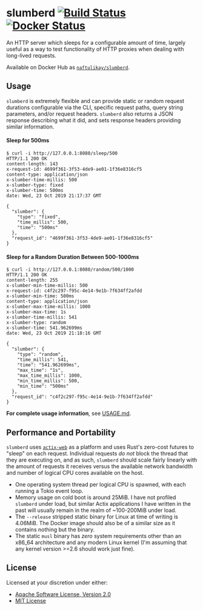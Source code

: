 # slumberd [![Build Status][travis.svg]][travis] [![Docker Status][docker.svg]][docker]

An HTTP server which sleeps for a configurable amount of time, largely useful as a way to test functionality of HTTP
proxies when dealing with long-lived requests.

Available on Docker Hub as [`naftulikay/slumberd`][docker].

## Usage

`slumberd` is extremely flexible and can provide static or random request durations configurable via the CLI, specific
request paths, query string parameters, and/or request headers. `slumberd` also returns a JSON response describing
what it did, and sets response headers providing similar information.

#### Sleep for 500ms

```
$ curl -i http://127.0.0.1:8080/sleep/500
HTTP/1.1 200 OK
content-length: 143
x-request-id: 4699f361-3f53-4de9-ae01-1f36e8316cf5
content-type: application/json
x-slumber-time-millis: 500
x-slumber-type: fixed
x-slumber-time: 500ms
date: Wed, 23 Oct 2019 21:17:37 GMT

{
  "slumber": {
    "type": "fixed",
    "time_millis": 500,
    "time": "500ms"
  },
  "request_id": "4699f361-3f53-4de9-ae01-1f36e8316cf5"
}
```

#### Sleep for a Random Duration Between 500-1000ms

```
$ curl -i http://127.0.0.1:8080/random/500/1000
HTTP/1.1 200 OK
content-length: 255
x-slumber-min-time-millis: 500
x-request-id: c4f2c297-f95c-4e14-9e1b-7f634ff2afdd
x-slumber-min-time: 500ms
content-type: application/json
x-slumber-max-time-millis: 1000
x-slumber-max-time: 1s
x-slumber-time-millis: 541
x-slumber-type: random
x-slumber-time: 541.962699ms
date: Wed, 23 Oct 2019 21:18:16 GMT

{
  "slumber": {
    "type": "random",
    "time_millis": 541,
    "time": "541.962699ms",
    "max_time": "1s",
    "max_time_millis": 1000,
    "min_time_millis": 500,
    "min_time": "500ms"
  },
  "request_id": "c4f2c297-f95c-4e14-9e1b-7f634ff2afdd"
}
```

**For complete usage information**, see [USAGE.md](./USAGE.md).

## Performance and Portability

`slumberd` uses [`actix-web`][actix-web] as a platform and uses Rust's zero-cost futures to "sleep" on each request.
Individual requests _do not_ block the thread that they are executing on, and as such, `slumberd` should scale fairly
linearly with the amount of requests it receives versus the available network bandwidth and number of logical CPU cores
available on the host.

 - One operating system thread per logical CPU is spawned, with each running a Tokio event loop.
 - Memory usage on cold boot is around 25MiB. I have not profiled `slumberd` under load, but similar Actix applications
   I have written in the past will usually remain in the realm of ~100-200MiB under load.
 - The `--release` stripped static binary for Linux at time of writing is 4.06MiB. The Docker image should also be of
   a similar size as it contains nothing but the binary.
 - The static `musl` binary has _zero_ system requirements other than an x86_64 architecture and any modern Linux kernel
   (I'm assuming that any kernel version >=2.6 should work just fine).

## License

Licensed at your discretion under either:

 - [Apache Software License, Version 2.0](./LICENSE-APACHE)
 - [MIT License](./LICENSE-MIT)

 [actix-web]: https://github.com/actix/actix-web
 [docker]: https://cloud.docker.com/repository/docker/naftulikay/slumberd
 [docker.svg]: https://img.shields.io/docker/cloud/build/naftulikay/slumberd.svg
 [travis]: https://travis-ci.org/naftulikay/slumberd
 [travis.svg]: https://travis-ci.org/naftulikay/slumberd.svg?branch=master
